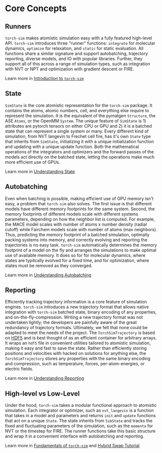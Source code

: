 # Core Concepts



## Runners

`torch-sim` makes atomistic simulation easy with a fully featured high-level API. `torch-sim` introduces three "runner" functions: `integrate` for molecular dynamics, `optimize` for relaxation, and `static` for static evaluation. All functions share a similar signature and support autobatching, trajectory reporting, diverse models, and IO with popular libraries. Further, they support all of this across a range of simulation types, such as integration with NVT or NPT and optimization with gradient descent or FIRE.

Learn more in [Introduction to `torch-sim`](../tutorials/high_level_tutorial.ipynb)

## State

`SimState` is the core atomistic representation for the `torch-sim` package. It contains the atoms, atomic numbers, cell, and everything else require to represent the simulation. It is the equivalent of the pymatgen `Structure`, the ASE `Atoms`, or the OpenMM `System`. The unique feature of `SimState` is 1) attributes are pytorch tensors on either CPU or GPU and 2) it is a batched state that can represent a single system or many. Every different kind of simulation, from NVT langevin to Frechet cell fire, has it's own `State` type that inherits from `SimState`, initializing it with a unique initialization function and updating with a unique update function. Both the mathematical operations of the integrators and optimizers and the forward passes of the models act directly on the batched state, letting the operations make much more efficient use of GPUs. 

Learn more in [Understanding State](../tutorials/state_tutorial.ipynb)

## Autobatching

Even when batching is possible, making efficient use of GPU memory isn't easy, a problem that `torch-sim` also solves. The first issue is that different models have different memory footprints for the same system. Second, the memory footprints of different models scale with different systems parameters, depending on how the neighbor list is computed. For example, the MACE model scales with number of atoms x number density (radial cutoff) while Fairchem models scale with number of atoms (max neighbors). Thus, predicting the memory footprint of a batched simulation, optimally packing systems into memory, and correctly evolving and reporting the trajectories is no easy task. `torch-sim` automatically determines the memory footprint of a model on the fly and arranges the simulations to make optimal use of available memory. It does so for for molecular dynamics, where states are typitcally evolved for a fixed time, and for optimization, where states must be removed as they converged.

Learn more in [Understanding Autobatching](../tutorials/autobatching_tutorial.ipynb)

## Reporting

Efficiently tracking trajectory information is a core feature of simulation engines. `torch-sim` introduces a new trajectory format that allows native integration with `torch-sim` batched state, binary encoding of any properties, and on-the-fly-compression. Writing a new trajectory format was not undertaken lightly; the developers are painfully aware of the great redundancy of trajectory formats. Ultimately, we felt that none could be adapted to meet the needs of the project. The `TorchSimTrajectory` is based on [HDF5](https://docs.h5py.org/en/stable/) and is best thought of as an efficient container for arbitrary arrays. It wraps an `hdf5` file in convenient utilities tailored to atomistic simulation, making it easy and fast to save the state. Rather than efficiently storing positions and velocities with hacked on solutions for anything else, the `TorchSimTrajectory` stores any properties with the same binary encoding and compression, such as temperature, forces, per-atom-energies, or electric fields.

Learn more in [Understanding Reporting](../tutorials/reporting_tutorial.ipynb)


## High-level vs Low-Level

Under the hood, `torch-sim` takes a modular functional approach to atomistic simulation. Each integrator or optimizer, such as `nvt_langevin` is a function that takes in a model and parameters and returns `init` and `update` functions that act on a unique `State`. The state inherits from `SimState` and tracks the fixed and fluctuating parameters of the simulation, such as the `momenta` for NVT or the timestep for FIRE. The runner functions take this basic structure and wrap it in a convenient interface with autobatching and reporting.

Learn more in [Fundamentals of `torch-sim`](../tutorials/low_level_tutorial.ipynb) and [Hybrid Swap Tutorial](../tutorials/hybrid_swap_tutorial.ipynb)